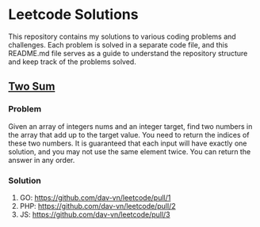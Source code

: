 # Leetcode Solutions

This repository contains my solutions to various coding problems and challenges. Each problem is solved in a separate code file, and this README.md file serves as a guide to understand the repository structure and keep track of the problems solved.

## [Two Sum](https://leetcode.com/problems/two-sum/)
### Problem
Given an array of integers nums and an integer target, find two numbers in the array that add up to the target value. You need to return the indices of these two numbers.
It is guaranteed that each input will have exactly one solution, and you may not use the same element twice. You can return the answer in any order.
### Solution 
1. GO: https://github.com/dav-vn/leetcode/pull/1
2. PHP: https://github.com/dav-vn/leetcode/pull/2
3. JS: https://github.com/dav-vn/leetcode/pull/3


